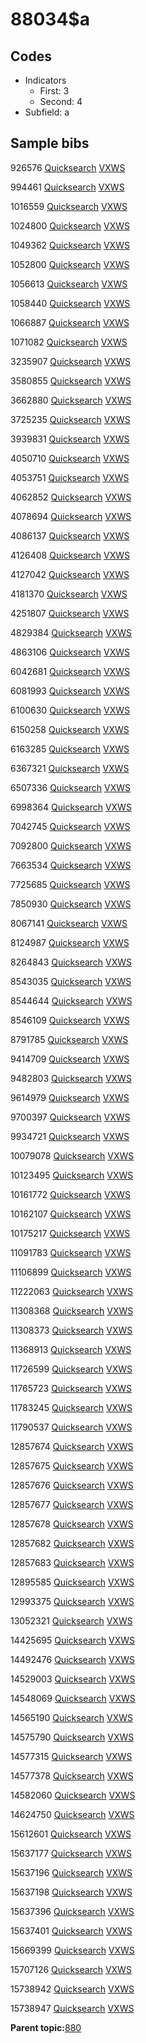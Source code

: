 # 88034$a

## Codes

-   Indicators
    -   First: 3
    -   Second: 4
-   Subfield: a

## Sample bibs

926576 [Quicksearch](https://search.library.yale.edu/catalog/926576) [VXWS](http://prodorbis.library.yale.edu:7014/vxws/GetHoldingsService?bibId=926576)

994461 [Quicksearch](https://search.library.yale.edu/catalog/994461) [VXWS](http://prodorbis.library.yale.edu:7014/vxws/GetHoldingsService?bibId=994461)

1016559 [Quicksearch](https://search.library.yale.edu/catalog/1016559) [VXWS](http://prodorbis.library.yale.edu:7014/vxws/GetHoldingsService?bibId=1016559)

1024800 [Quicksearch](https://search.library.yale.edu/catalog/1024800) [VXWS](http://prodorbis.library.yale.edu:7014/vxws/GetHoldingsService?bibId=1024800)

1049362 [Quicksearch](https://search.library.yale.edu/catalog/1049362) [VXWS](http://prodorbis.library.yale.edu:7014/vxws/GetHoldingsService?bibId=1049362)

1052800 [Quicksearch](https://search.library.yale.edu/catalog/1052800) [VXWS](http://prodorbis.library.yale.edu:7014/vxws/GetHoldingsService?bibId=1052800)

1056613 [Quicksearch](https://search.library.yale.edu/catalog/1056613) [VXWS](http://prodorbis.library.yale.edu:7014/vxws/GetHoldingsService?bibId=1056613)

1058440 [Quicksearch](https://search.library.yale.edu/catalog/1058440) [VXWS](http://prodorbis.library.yale.edu:7014/vxws/GetHoldingsService?bibId=1058440)

1066887 [Quicksearch](https://search.library.yale.edu/catalog/1066887) [VXWS](http://prodorbis.library.yale.edu:7014/vxws/GetHoldingsService?bibId=1066887)

1071082 [Quicksearch](https://search.library.yale.edu/catalog/1071082) [VXWS](http://prodorbis.library.yale.edu:7014/vxws/GetHoldingsService?bibId=1071082)

3235907 [Quicksearch](https://search.library.yale.edu/catalog/3235907) [VXWS](http://prodorbis.library.yale.edu:7014/vxws/GetHoldingsService?bibId=3235907)

3580855 [Quicksearch](https://search.library.yale.edu/catalog/3580855) [VXWS](http://prodorbis.library.yale.edu:7014/vxws/GetHoldingsService?bibId=3580855)

3662880 [Quicksearch](https://search.library.yale.edu/catalog/3662880) [VXWS](http://prodorbis.library.yale.edu:7014/vxws/GetHoldingsService?bibId=3662880)

3725235 [Quicksearch](https://search.library.yale.edu/catalog/3725235) [VXWS](http://prodorbis.library.yale.edu:7014/vxws/GetHoldingsService?bibId=3725235)

3939831 [Quicksearch](https://search.library.yale.edu/catalog/3939831) [VXWS](http://prodorbis.library.yale.edu:7014/vxws/GetHoldingsService?bibId=3939831)

4050710 [Quicksearch](https://search.library.yale.edu/catalog/4050710) [VXWS](http://prodorbis.library.yale.edu:7014/vxws/GetHoldingsService?bibId=4050710)

4053751 [Quicksearch](https://search.library.yale.edu/catalog/4053751) [VXWS](http://prodorbis.library.yale.edu:7014/vxws/GetHoldingsService?bibId=4053751)

4062852 [Quicksearch](https://search.library.yale.edu/catalog/4062852) [VXWS](http://prodorbis.library.yale.edu:7014/vxws/GetHoldingsService?bibId=4062852)

4078694 [Quicksearch](https://search.library.yale.edu/catalog/4078694) [VXWS](http://prodorbis.library.yale.edu:7014/vxws/GetHoldingsService?bibId=4078694)

4086137 [Quicksearch](https://search.library.yale.edu/catalog/4086137) [VXWS](http://prodorbis.library.yale.edu:7014/vxws/GetHoldingsService?bibId=4086137)

4126408 [Quicksearch](https://search.library.yale.edu/catalog/4126408) [VXWS](http://prodorbis.library.yale.edu:7014/vxws/GetHoldingsService?bibId=4126408)

4127042 [Quicksearch](https://search.library.yale.edu/catalog/4127042) [VXWS](http://prodorbis.library.yale.edu:7014/vxws/GetHoldingsService?bibId=4127042)

4181370 [Quicksearch](https://search.library.yale.edu/catalog/4181370) [VXWS](http://prodorbis.library.yale.edu:7014/vxws/GetHoldingsService?bibId=4181370)

4251807 [Quicksearch](https://search.library.yale.edu/catalog/4251807) [VXWS](http://prodorbis.library.yale.edu:7014/vxws/GetHoldingsService?bibId=4251807)

4829384 [Quicksearch](https://search.library.yale.edu/catalog/4829384) [VXWS](http://prodorbis.library.yale.edu:7014/vxws/GetHoldingsService?bibId=4829384)

4863106 [Quicksearch](https://search.library.yale.edu/catalog/4863106) [VXWS](http://prodorbis.library.yale.edu:7014/vxws/GetHoldingsService?bibId=4863106)

6042681 [Quicksearch](https://search.library.yale.edu/catalog/6042681) [VXWS](http://prodorbis.library.yale.edu:7014/vxws/GetHoldingsService?bibId=6042681)

6081993 [Quicksearch](https://search.library.yale.edu/catalog/6081993) [VXWS](http://prodorbis.library.yale.edu:7014/vxws/GetHoldingsService?bibId=6081993)

6100630 [Quicksearch](https://search.library.yale.edu/catalog/6100630) [VXWS](http://prodorbis.library.yale.edu:7014/vxws/GetHoldingsService?bibId=6100630)

6150258 [Quicksearch](https://search.library.yale.edu/catalog/6150258) [VXWS](http://prodorbis.library.yale.edu:7014/vxws/GetHoldingsService?bibId=6150258)

6163285 [Quicksearch](https://search.library.yale.edu/catalog/6163285) [VXWS](http://prodorbis.library.yale.edu:7014/vxws/GetHoldingsService?bibId=6163285)

6367321 [Quicksearch](https://search.library.yale.edu/catalog/6367321) [VXWS](http://prodorbis.library.yale.edu:7014/vxws/GetHoldingsService?bibId=6367321)

6507336 [Quicksearch](https://search.library.yale.edu/catalog/6507336) [VXWS](http://prodorbis.library.yale.edu:7014/vxws/GetHoldingsService?bibId=6507336)

6998364 [Quicksearch](https://search.library.yale.edu/catalog/6998364) [VXWS](http://prodorbis.library.yale.edu:7014/vxws/GetHoldingsService?bibId=6998364)

7042745 [Quicksearch](https://search.library.yale.edu/catalog/7042745) [VXWS](http://prodorbis.library.yale.edu:7014/vxws/GetHoldingsService?bibId=7042745)

7092800 [Quicksearch](https://search.library.yale.edu/catalog/7092800) [VXWS](http://prodorbis.library.yale.edu:7014/vxws/GetHoldingsService?bibId=7092800)

7663534 [Quicksearch](https://search.library.yale.edu/catalog/7663534) [VXWS](http://prodorbis.library.yale.edu:7014/vxws/GetHoldingsService?bibId=7663534)

7725685 [Quicksearch](https://search.library.yale.edu/catalog/7725685) [VXWS](http://prodorbis.library.yale.edu:7014/vxws/GetHoldingsService?bibId=7725685)

7850930 [Quicksearch](https://search.library.yale.edu/catalog/7850930) [VXWS](http://prodorbis.library.yale.edu:7014/vxws/GetHoldingsService?bibId=7850930)

8067141 [Quicksearch](https://search.library.yale.edu/catalog/8067141) [VXWS](http://prodorbis.library.yale.edu:7014/vxws/GetHoldingsService?bibId=8067141)

8124987 [Quicksearch](https://search.library.yale.edu/catalog/8124987) [VXWS](http://prodorbis.library.yale.edu:7014/vxws/GetHoldingsService?bibId=8124987)

8264843 [Quicksearch](https://search.library.yale.edu/catalog/8264843) [VXWS](http://prodorbis.library.yale.edu:7014/vxws/GetHoldingsService?bibId=8264843)

8543035 [Quicksearch](https://search.library.yale.edu/catalog/8543035) [VXWS](http://prodorbis.library.yale.edu:7014/vxws/GetHoldingsService?bibId=8543035)

8544644 [Quicksearch](https://search.library.yale.edu/catalog/8544644) [VXWS](http://prodorbis.library.yale.edu:7014/vxws/GetHoldingsService?bibId=8544644)

8546109 [Quicksearch](https://search.library.yale.edu/catalog/8546109) [VXWS](http://prodorbis.library.yale.edu:7014/vxws/GetHoldingsService?bibId=8546109)

8791785 [Quicksearch](https://search.library.yale.edu/catalog/8791785) [VXWS](http://prodorbis.library.yale.edu:7014/vxws/GetHoldingsService?bibId=8791785)

9414709 [Quicksearch](https://search.library.yale.edu/catalog/9414709) [VXWS](http://prodorbis.library.yale.edu:7014/vxws/GetHoldingsService?bibId=9414709)

9482803 [Quicksearch](https://search.library.yale.edu/catalog/9482803) [VXWS](http://prodorbis.library.yale.edu:7014/vxws/GetHoldingsService?bibId=9482803)

9614979 [Quicksearch](https://search.library.yale.edu/catalog/9614979) [VXWS](http://prodorbis.library.yale.edu:7014/vxws/GetHoldingsService?bibId=9614979)

9700397 [Quicksearch](https://search.library.yale.edu/catalog/9700397) [VXWS](http://prodorbis.library.yale.edu:7014/vxws/GetHoldingsService?bibId=9700397)

9934721 [Quicksearch](https://search.library.yale.edu/catalog/9934721) [VXWS](http://prodorbis.library.yale.edu:7014/vxws/GetHoldingsService?bibId=9934721)

10079078 [Quicksearch](https://search.library.yale.edu/catalog/10079078) [VXWS](http://prodorbis.library.yale.edu:7014/vxws/GetHoldingsService?bibId=10079078)

10123495 [Quicksearch](https://search.library.yale.edu/catalog/10123495) [VXWS](http://prodorbis.library.yale.edu:7014/vxws/GetHoldingsService?bibId=10123495)

10161772 [Quicksearch](https://search.library.yale.edu/catalog/10161772) [VXWS](http://prodorbis.library.yale.edu:7014/vxws/GetHoldingsService?bibId=10161772)

10162107 [Quicksearch](https://search.library.yale.edu/catalog/10162107) [VXWS](http://prodorbis.library.yale.edu:7014/vxws/GetHoldingsService?bibId=10162107)

10175217 [Quicksearch](https://search.library.yale.edu/catalog/10175217) [VXWS](http://prodorbis.library.yale.edu:7014/vxws/GetHoldingsService?bibId=10175217)

11091783 [Quicksearch](https://search.library.yale.edu/catalog/11091783) [VXWS](http://prodorbis.library.yale.edu:7014/vxws/GetHoldingsService?bibId=11091783)

11106899 [Quicksearch](https://search.library.yale.edu/catalog/11106899) [VXWS](http://prodorbis.library.yale.edu:7014/vxws/GetHoldingsService?bibId=11106899)

11222063 [Quicksearch](https://search.library.yale.edu/catalog/11222063) [VXWS](http://prodorbis.library.yale.edu:7014/vxws/GetHoldingsService?bibId=11222063)

11308368 [Quicksearch](https://search.library.yale.edu/catalog/11308368) [VXWS](http://prodorbis.library.yale.edu:7014/vxws/GetHoldingsService?bibId=11308368)

11308373 [Quicksearch](https://search.library.yale.edu/catalog/11308373) [VXWS](http://prodorbis.library.yale.edu:7014/vxws/GetHoldingsService?bibId=11308373)

11368913 [Quicksearch](https://search.library.yale.edu/catalog/11368913) [VXWS](http://prodorbis.library.yale.edu:7014/vxws/GetHoldingsService?bibId=11368913)

11726599 [Quicksearch](https://search.library.yale.edu/catalog/11726599) [VXWS](http://prodorbis.library.yale.edu:7014/vxws/GetHoldingsService?bibId=11726599)

11765723 [Quicksearch](https://search.library.yale.edu/catalog/11765723) [VXWS](http://prodorbis.library.yale.edu:7014/vxws/GetHoldingsService?bibId=11765723)

11783245 [Quicksearch](https://search.library.yale.edu/catalog/11783245) [VXWS](http://prodorbis.library.yale.edu:7014/vxws/GetHoldingsService?bibId=11783245)

11790537 [Quicksearch](https://search.library.yale.edu/catalog/11790537) [VXWS](http://prodorbis.library.yale.edu:7014/vxws/GetHoldingsService?bibId=11790537)

12857674 [Quicksearch](https://search.library.yale.edu/catalog/12857674) [VXWS](http://prodorbis.library.yale.edu:7014/vxws/GetHoldingsService?bibId=12857674)

12857675 [Quicksearch](https://search.library.yale.edu/catalog/12857675) [VXWS](http://prodorbis.library.yale.edu:7014/vxws/GetHoldingsService?bibId=12857675)

12857676 [Quicksearch](https://search.library.yale.edu/catalog/12857676) [VXWS](http://prodorbis.library.yale.edu:7014/vxws/GetHoldingsService?bibId=12857676)

12857677 [Quicksearch](https://search.library.yale.edu/catalog/12857677) [VXWS](http://prodorbis.library.yale.edu:7014/vxws/GetHoldingsService?bibId=12857677)

12857678 [Quicksearch](https://search.library.yale.edu/catalog/12857678) [VXWS](http://prodorbis.library.yale.edu:7014/vxws/GetHoldingsService?bibId=12857678)

12857682 [Quicksearch](https://search.library.yale.edu/catalog/12857682) [VXWS](http://prodorbis.library.yale.edu:7014/vxws/GetHoldingsService?bibId=12857682)

12857683 [Quicksearch](https://search.library.yale.edu/catalog/12857683) [VXWS](http://prodorbis.library.yale.edu:7014/vxws/GetHoldingsService?bibId=12857683)

12895585 [Quicksearch](https://search.library.yale.edu/catalog/12895585) [VXWS](http://prodorbis.library.yale.edu:7014/vxws/GetHoldingsService?bibId=12895585)

12993375 [Quicksearch](https://search.library.yale.edu/catalog/12993375) [VXWS](http://prodorbis.library.yale.edu:7014/vxws/GetHoldingsService?bibId=12993375)

13052321 [Quicksearch](https://search.library.yale.edu/catalog/13052321) [VXWS](http://prodorbis.library.yale.edu:7014/vxws/GetHoldingsService?bibId=13052321)

14425695 [Quicksearch](https://search.library.yale.edu/catalog/14425695) [VXWS](http://prodorbis.library.yale.edu:7014/vxws/GetHoldingsService?bibId=14425695)

14492476 [Quicksearch](https://search.library.yale.edu/catalog/14492476) [VXWS](http://prodorbis.library.yale.edu:7014/vxws/GetHoldingsService?bibId=14492476)

14529003 [Quicksearch](https://search.library.yale.edu/catalog/14529003) [VXWS](http://prodorbis.library.yale.edu:7014/vxws/GetHoldingsService?bibId=14529003)

14548069 [Quicksearch](https://search.library.yale.edu/catalog/14548069) [VXWS](http://prodorbis.library.yale.edu:7014/vxws/GetHoldingsService?bibId=14548069)

14565190 [Quicksearch](https://search.library.yale.edu/catalog/14565190) [VXWS](http://prodorbis.library.yale.edu:7014/vxws/GetHoldingsService?bibId=14565190)

14575790 [Quicksearch](https://search.library.yale.edu/catalog/14575790) [VXWS](http://prodorbis.library.yale.edu:7014/vxws/GetHoldingsService?bibId=14575790)

14577315 [Quicksearch](https://search.library.yale.edu/catalog/14577315) [VXWS](http://prodorbis.library.yale.edu:7014/vxws/GetHoldingsService?bibId=14577315)

14577378 [Quicksearch](https://search.library.yale.edu/catalog/14577378) [VXWS](http://prodorbis.library.yale.edu:7014/vxws/GetHoldingsService?bibId=14577378)

14582060 [Quicksearch](https://search.library.yale.edu/catalog/14582060) [VXWS](http://prodorbis.library.yale.edu:7014/vxws/GetHoldingsService?bibId=14582060)

14624750 [Quicksearch](https://search.library.yale.edu/catalog/14624750) [VXWS](http://prodorbis.library.yale.edu:7014/vxws/GetHoldingsService?bibId=14624750)

15612601 [Quicksearch](https://search.library.yale.edu/catalog/15612601) [VXWS](http://prodorbis.library.yale.edu:7014/vxws/GetHoldingsService?bibId=15612601)

15637177 [Quicksearch](https://search.library.yale.edu/catalog/15637177) [VXWS](http://prodorbis.library.yale.edu:7014/vxws/GetHoldingsService?bibId=15637177)

15637196 [Quicksearch](https://search.library.yale.edu/catalog/15637196) [VXWS](http://prodorbis.library.yale.edu:7014/vxws/GetHoldingsService?bibId=15637196)

15637198 [Quicksearch](https://search.library.yale.edu/catalog/15637198) [VXWS](http://prodorbis.library.yale.edu:7014/vxws/GetHoldingsService?bibId=15637198)

15637396 [Quicksearch](https://search.library.yale.edu/catalog/15637396) [VXWS](http://prodorbis.library.yale.edu:7014/vxws/GetHoldingsService?bibId=15637396)

15637401 [Quicksearch](https://search.library.yale.edu/catalog/15637401) [VXWS](http://prodorbis.library.yale.edu:7014/vxws/GetHoldingsService?bibId=15637401)

15669399 [Quicksearch](https://search.library.yale.edu/catalog/15669399) [VXWS](http://prodorbis.library.yale.edu:7014/vxws/GetHoldingsService?bibId=15669399)

15707126 [Quicksearch](https://search.library.yale.edu/catalog/15707126) [VXWS](http://prodorbis.library.yale.edu:7014/vxws/GetHoldingsService?bibId=15707126)

15738942 [Quicksearch](https://search.library.yale.edu/catalog/15738942) [VXWS](http://prodorbis.library.yale.edu:7014/vxws/GetHoldingsService?bibId=15738942)

15738947 [Quicksearch](https://search.library.yale.edu/catalog/15738947) [VXWS](http://prodorbis.library.yale.edu:7014/vxws/GetHoldingsService?bibId=15738947)

**Parent topic:**[880](../../tags/880/880.md)

